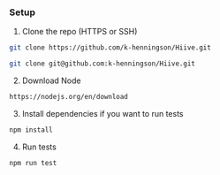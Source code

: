 ### Setup

1. Clone the repo (HTTPS or SSH)

```sh
git clone https://github.com/k-henningson/Hiive.git
```

```sh
git clone git@github.com:k-henningson/Hiive.git
```

2. Download Node

```sh
https://nodejs.org/en/download
```

3. Install dependencies if you want to run tests

```sh
npm install
```

4. Run tests

```sh
npm run test
```
